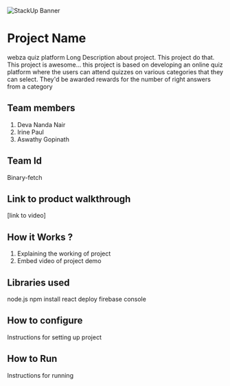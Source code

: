 ![StackUp Banner]([https://tinkerhub.frappe.cloud/files/stackup%20banner.jpeg])
# Project Name
webza quiz platform 
Long Description about project. This project do that. This project is awesome...
this project is based on developing an online quiz platform where the users can attend quizzes on various categories that they can select. They'd be awarded rewards for the number of right answers from a category 
## Team members
1. Deva Nanda Nair
2. Irine Paul
3. Aswathy Gopinath
## Team Id
Binary-fetch 
## Link to product walkthrough
[link to video]
## How it Works ?
1. Explaining the working of project
2. Embed video of project demo
## Libraries used
node.js
npm install
react deploy
firebase console
## How to configure
Instructions for setting up project
## How to Run
Instructions for running
